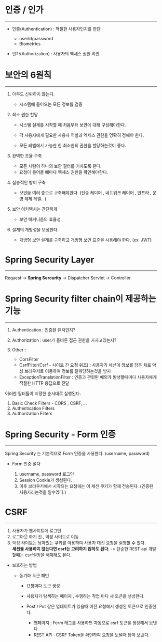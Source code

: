 # 인증 / 인가


-------

- 인증(Authentication) : 적절한 사용자인지를 판단

    - userId/password
    - Biometrics

- 인가(Authorization) : 사용자의 엑세스 권한 확인


# 보안의 6원칙

-----


1. 아무도 신뢰하지 않는다.

    - 시스템에 들어오는 모든 정보를 검증
2. 최소 권한 할당
    
    - 시스템 설계를 시작할 때 처음부터 보안에 대해 구성해야한다.
    - 각 사용자에게 필요한 사용자 역할과 엑세스 권한을 명확히 정해야 한다.
    
    - 모든 레벨에서 가능한 한 최소한의 권한을 할당하는것이 좋다.

3. 완벽한 조율 구축

    - 모든 사람이 하나의 보안 필터를 거치도록 한다.
    - 요청이 들어올 떄마다 엑세스 권한을 확인해야한다.
4. 심층적인 방어 구축
    
    - 보안을 여러 층으로 구축해야한다. (전송 레이어 , 네트워크 레이어 , 인프라 , 운영 체제 레벨.. )
   
5. 보안 아키텍처는 간단하게

    - 보안 메커니즘의 효율성

6. 설계의 개방성을 보장한다.

    - 개방형 보안 설계를 구축하고 개방형 보안 표준을 사용해야 한다. (ex. JWT)


# Spring Security Layer

---------


Request -> **Spring Sercurity** -> Dispatcher Servlet -> Controller    



# Spring Security filter chain이 제공하는 기능

---------------

1. Authentication : 인증된 유저인지?
2. Authorization : user가 올바른 접근 권한을 가지고있는지?
3. Other : 
   
   - CorsFilter
   - CsrfFilter(Csrf - 사이트 간 요청 위조) : 사용자가 세션에 정보를 담은 채로 악성 브라우저로 이동하여 정보를 탈취당하는것을 방지
   - ExceptionTranslationFilter : 인증과 관련된 예외가 발생할때마다 사용자에게 적절한 HTTP 응답으로 전달


이러한 필터들이 지정한 순서대로 실행된다.

1. Basic Check Filters - CORS , CSRF, ...
2. Authentication Filters
3. Authorization Filters



# Spring Security - Form 인증


----------

Spring Security 는 기본적으로 Form 인증을 사용한다. (username, password)    

- Form 인증 절차


   1. username, password 로그인
   2. Session Cookie가 생성된다.
   3. 이후 브라우저에서 시작되는 요청에는 이 세션 쿠키가 함께 전송된다. (인증된 사용자라는것을 알수있다.)
   

# CSRF


-----------

1. 사용자가 웹사이트에 로그인
2. 로그아웃 하기 전 , 악성 사이트로 이동 
3. 악성 사이트는 남아있는 쿠키를 이용하여 사용자 대신 요청을 실행할 수 있다.  
**세션을 사용하지 않는다면 csrf는 고려하지 않아도 된다.** -> 단순한 REST api 개발할때는 csrf설정을 해제해도 된다.


- 보호하는 방법

   - 동기화 토큰 패턴
  
      - 요청마다 토큰 생성
      - 사용자가 탐색하는 페이지 , 수행하는 작업 마다 새 토큰을 생성한다.
      - Post / Put 같은 업데이트가 있을때 이전 요청에서 생성된 토큰으로 인증한다.

         - 웹페이지 : Form 태그를 사용하면 자동으로 csrf 토큰을 생성해서 보낸다
         - REST API : CSRF Token을 확인하여 요청을 보낼때 담아 보낸다.
        


